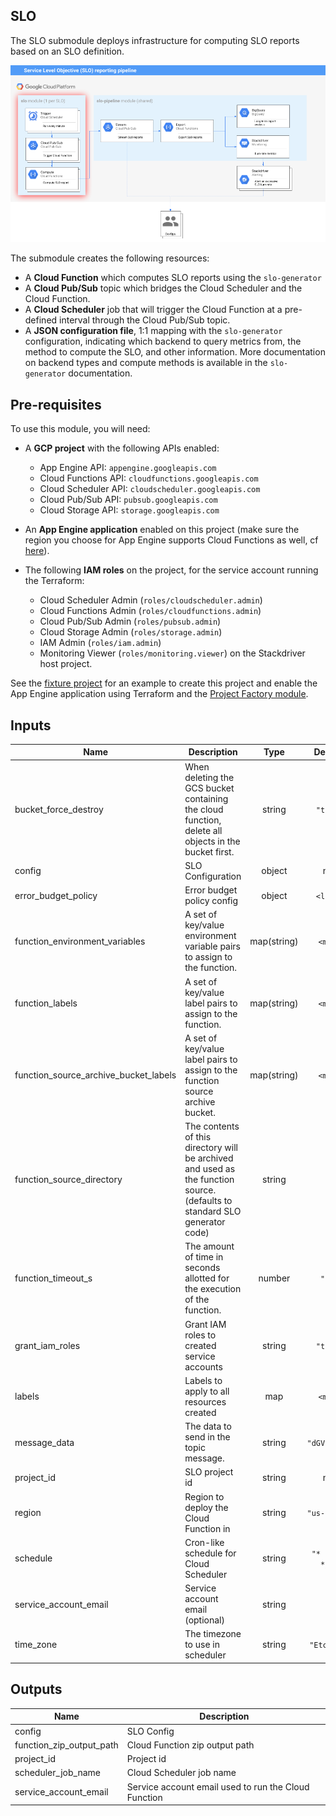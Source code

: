 ## SLO

The SLO submodule deploys infrastructure for computing SLO reports based on an
SLO definition.

![Architecture](./diagram.png)

The submodule creates the following resources:

* A **Cloud Function** which computes SLO reports using the `slo-generator`
* A **Cloud Pub/Sub** topic which bridges the Cloud Scheduler and the Cloud
  Function.
* A **Cloud Scheduler** job that will trigger the Cloud Function at a pre-defined
  interval through the Cloud Pub/Sub topic.
* A **JSON configuration file**, 1:1 mapping with the `slo-generator`
  configuration, indicating which backend to query metrics from, the method to
  compute the SLO, and other information. More documentation on backend types
  and compute methods is available in the `slo-generator` documentation.


## Pre-requisites
To use this module, you will need:

- A **GCP project** with the following APIs enabled:
  - App Engine API: `appengine.googleapis.com`
  - Cloud Functions API: `cloudfunctions.googleapis.com`
  - Cloud Scheduler API: `cloudscheduler.googleapis.com`
  - Cloud Pub/Sub API: `pubsub.googleapis.com`
  - Cloud Storage API: `storage.googleapis.com`

- An **App Engine application** enabled on this project (make sure the region
  you choose for App Engine supports Cloud Functions as well, cf [here](https://cloud.google.com/functions/docs/locations)).

- The following **IAM roles** on the project, for the service account running the Terraform:
  - Cloud Scheduler Admin (`roles/cloudscheduler.admin`)
  - Cloud Functions Admin (`roles/cloudfunctions.admin`)
  - Cloud Pub/Sub Admin (`roles/pubsub.admin`)
  - Cloud Storage Admin (`roles/storage.admin`)
  - IAM Admin (`roles/iam.admin`)
  - Monitoring Viewer (`roles/monitoring.viewer`) on the Stackdriver host project.

See the [fixture project](../../test/setup/main.tf) for an example to create this project and enable the App Engine application using Terraform and the [Project Factory module](https://github.com/terraform-google-modules/terraform-google-project-factory).

<!-- BEGINNING OF PRE-COMMIT-TERRAFORM DOCS HOOK -->
## Inputs

| Name | Description | Type | Default | Required |
|------|-------------|:----:|:-----:|:-----:|
| bucket\_force\_destroy | When deleting the GCS bucket containing the cloud function, delete all objects in the bucket first. | string | `"true"` | no |
| config | SLO Configuration | object | n/a | yes |
| error\_budget\_policy | Error budget policy config | object | `<list>` | no |
| function\_environment\_variables | A set of key/value environment variable pairs to assign to the function. | map(string) | `<map>` | no |
| function\_labels | A set of key/value label pairs to assign to the function. | map(string) | `<map>` | no |
| function\_source\_archive\_bucket\_labels | A set of key/value label pairs to assign to the function source archive bucket. | map(string) | `<map>` | no |
| function\_source\_directory | The contents of this directory will be archived and used as the function source. (defaults to standard SLO generator code) | string | `""` | no |
| function\_timeout\_s | The amount of time in seconds allotted for the execution of the function. | number | `"60"` | no |
| grant\_iam\_roles | Grant IAM roles to created service accounts | string | `"true"` | no |
| labels | Labels to apply to all resources created | map | `<map>` | no |
| message\_data | The data to send in the topic message. | string | `"dGVzdA=="` | no |
| project\_id | SLO project id | string | n/a | yes |
| region | Region to deploy the Cloud Function in | string | `"us-east1"` | no |
| schedule | Cron-like schedule for Cloud Scheduler | string | `"* * * * */1"` | no |
| service\_account\_email | Service account email (optional) | string | `""` | no |
| time\_zone | The timezone to use in scheduler | string | `"Etc/UTC"` | no |

## Outputs

| Name | Description |
|------|-------------|
| config | SLO Config |
| function\_zip\_output\_path | Cloud Function zip output path |
| project\_id | Project id |
| scheduler\_job\_name | Cloud Scheduler job name |
| service\_account\_email | Service account email used to run the Cloud Function |

<!-- END OF PRE-COMMIT-TERRAFORM DOCS HOOK -->
